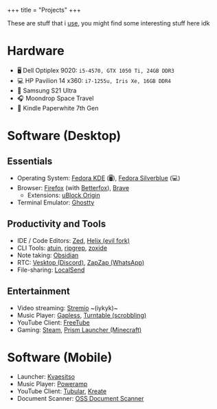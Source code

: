 +++
title = "Projects"
+++

These are stuff that i [use](https://uses.tech/), you might find some interesting stuff here idk

# Hardware

- 🖥️ Dell Optiplex 9020: `i5-4570, GTX 1050 Ti, 24GB DDR3`
- 💻 HP Pavilion 14 x360: `i7-1255u, Iris Xe, 16GB DDR4`
- 📱 Samsung S21 Ultra
- 🎧 Moondrop Space Travel
- 📖 Kindle Paperwhite 7th Gen

# Software (Desktop)
## Essentials
- Operating System: [Fedora KDE](https://fedoraproject.org/kde/) (🖥️), [Fedora Silverblue](https://fedoraproject.org/atomic-desktops/silverblue/) (💻)
- Browser: [Firefox](https://www.firefox.com/en-US/) (with [Betterfox](https://github.com/yokoffing/Betterfox)), [Brave](https://brave.com/)
  - Extensions: [uBlock Origin](https://addons.mozilla.org/en-US/firefox/addon/ublock-origin/)
- Terminal Emulator: [Ghostty](https://ghostty.org/)

## Productivity and Tools
- IDE / Code Editors: [Zed](https://zed.dev/), [Helix (evil fork)](https://evil-helix.github.io/)
- CLI Tools: [atuin](https://atuin.sh/), [ripgrep](https://github.com/BurntSushi/ripgrep), [zoxide](https://github.com/ajeetdsouza/zoxide)
- Note taking: [Obsidian](https://obsidian.md/)
- RTC: [Vesktop (Discord)](https://vesktop.vencord.dev/), [ZapZap (WhatsApp)](https://rtosta.com/zapzap/)
- File-sharing: [LocalSend](https://localsend.org/)

## Entertainment
- Video streaming: [Stremio](https://www.stremio.com/) ~(iykyk)~
- Music Player: [Gapless](https://gitlab.gnome.org/neithern/g4music), [Turntable (scrobbling)](https://turntable.geopjr.dev/)
- YouTube Client: [FreeTube](https://freetubeapp.io/)
- Gaming: [Steam](https://store.steampowered.com/about/), [Prism Launcher (Minecraft)](https://prismlauncher.org/)

# Software (Mobile)
- Launcher: [Kvaesitso](https://kvaesitso.mm20.de/)
- Music Player: [Poweramp](https://powerampapp.com/)
- YouTube Client: [Tubular](https://github.com/polymorphicshade/Tubular), [Kreate](https://kreate.knighthat.me/)
- Document Scanner: [OSS Document Scanner](https://github.com/Akylas/OSS-DocumentScanner)
